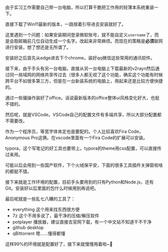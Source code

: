 由于实习工作需要自己带一台电脑，所以打算干脆把工作用的轻薄本系统重装一下。

直接下载了Win11最新的版本，一路按着引导进去安装就好了。

这里遇到一个问题：如果安装期间登录微软账号，就不能自定义`username`了，而是会取邮箱前几位自动生成一个名字。改起来非常麻烦。而现在的策略是**必须**联网进行安装，想了想还是无所谓了。

安装好之后首先从edge进去下个chrome，装好qq微信这些常用的通讯软件。

接下来，由于手头有另一台电脑，直接从另一台电脑上下载最新的v2rayn然后通过同一局域网的网络共享传过去（很多人都无视了这个功能，确实这个功能有时候跨平台不如很多第三方，但是在一台新装系统的电脑上，用起来还是比较方便快捷的。

通过一些骚操作装好了office。话说最新版本的office整体ui风格变化好大，也挺不错的。

然后呢，就是VSCode。VSCode自己的配置文件有多端共享，所以大部分配置都不需要改。

作为一个程序员，等宽字体肯定也是要配的。个人比较喜欢Fira Code，Anonymous Pro这俩。在vscode里面有一个Fira Code的扩展可以安装。

typora，这个写笔记的好工具也要带上。typora的theme用css配置，可以直接传过来用。

可能以后会用到一些国产软件，下个火绒保平安，下面的很多工具插件关弹窗啦啥的都挺不错。

接下来就是工作环境的配置，目前手头要用到的只有Python和Node.js，还有Git。安装好以后里面的包什么时候用到再说吧。

最后呢就是一些乱七八糟的工具了：

- everything 这个用来找东西很方便
- 7z 这个不用多说了，最干净的压缩/解压软件
- potplayer 播放器，建议直接去官网下载，有一个中文站不知道干不干净
- github desktop
- qBittorrent 嗯……懂得都懂

这样99%的环境就是配置好了，接下来就慢慢用着啦~🎉
